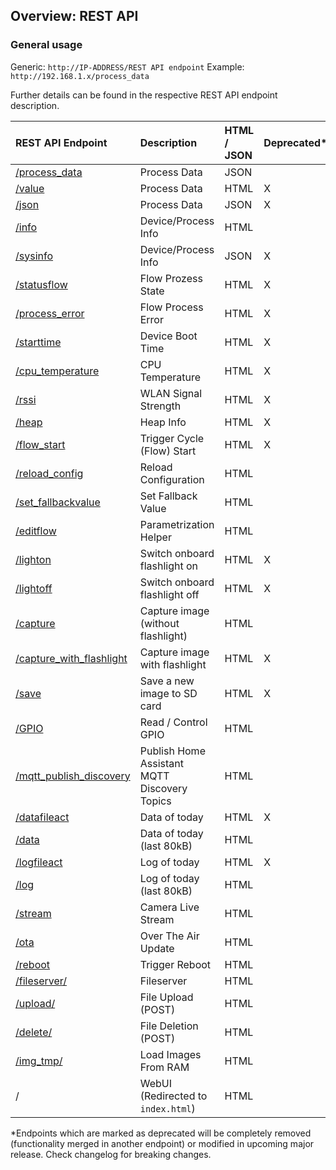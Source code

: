 ## Overview: REST API

### General usage
Generic: `http://IP-ADDRESS/REST API endpoint`
Example: `http://192.168.1.x/process_data`

Further details can be found in the respective REST API endpoint description.

| REST API Endpoint                    | Description                                        | HTML / JSON | Deprecated*       
|:-------------------------------------|:---------------------------------------------------|:------------|:-----------
| [/process_data](process_data.md)     | Process Data                                       | JSON        | 
| [/value](value.md)                   | Process Data                                       | HTML        | X
| [/json](json.md)                     | Process Data                                       | JSON        | X
| [/info](info.md)                     | Device/Process Info                                | HTML        | 
| [/sysinfo](sysinfo.md)               | Device/Process Info                                | JSON        | X
| [/statusflow](statusflow.md)         | Flow Prozess State                                 | HTML        | X
| [/process_error](process_error.md)   | Flow Process Error                                 | HTML        | X
| [/starttime](starttime.md)           | Device Boot Time                                   | HTML        | X
| [/cpu_temperature](cpu_temperature.md)| CPU Temperature                                   | HTML        | X
| [/rssi](rssi.md)                     | WLAN Signal Strength                               | HTML        | X
| [/heap](heap.md)                     | Heap Info                                          | HTML        | X
| [/flow_start](flow_start.md)         | Trigger Cycle (Flow) Start                         | HTML        | X
| [/reload_config](reload_config.md)   | Reload Configuration                               | HTML        | 
| [/set_fallbackvalue](set_fallbackvalue.md) | Set Fallback Value                           | HTML        | 
| [/editflow](editflow.md)             | Parametrization Helper                             | HTML        | 
| [/lighton](lighton.md)               | Switch onboard flashlight on                       | HTML        | X
| [/lightoff](lightoff.md)             | Switch onboard flashlight off                      | HTML        | X
| [/capture](capture.md)               | Capture image (without flashlight)                 | HTML        | 
| [/capture_with_flashlight](capture_with_flashlight.md) | Capture image with flashlight    | HTML        | X
| [/save](caputure_save.md)            | Save a new image to SD card                        | HTML        | X
| [/GPIO](gpio.md)                     | Read / Control GPIO                                | HTML        | 
| [/mqtt_publish_discovery](mqtt_publish_discovery.md)|Publish Home Assistant MQTT Discovery Topics| HTML | 
| [/datafileact](datafileact.md)       | Data of today                                      | HTML        | X
| [/data](data.md)                     | Data of today (last 80kB)                          | HTML        | 
| [/logfileact](logfileact.md)         | Log of today                                       | HTML        | X
| [/log](log.md)                       | Log of today (last 80kB)                           | HTML        | 
| [/stream](stream.md)                 | Camera Live Stream                                 | HTML        | 
| [/ota](ota.md)                       | Over The Air Update                                | HTML        | 
| [/reboot](reboot.md)                 | Trigger Reboot                                     | HTML        | 
| [/fileserver/](fileserver.md)        | Fileserver                                         | HTML        | 
| [/upload/](upload.md)                | File Upload (POST)                                 | HTML        | 
| [/delete/](delete.md)                | File Deletion (POST)                               | HTML        | 
| [/img_tmp/](img_tmp.md)              | Load Images From RAM                               | HTML        | 
| /                                    | WebUI (Redirected to `index.html`)                 | HTML        | 


*Endpoints which are marked as deprecated will be completely removed (functionality merged in another endpoint) or modified in upcoming major release. Check changelog for breaking changes.
